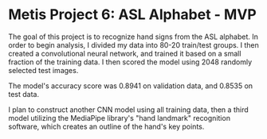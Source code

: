 # Metis Project 6: ASL Alphabet - MVP
 
The goal of this project is to recognize hand signs from the ASL alphabet.
In order to begin analysis, I divided my data into 80-20 train/test groups. I then created a convolutional neural network, and trained it based on a small fraction of the training data. I then scored the model using 2048 randomly selected test images.

The model's accuracy score was 0.8941 on validation data, and 0.8535 on test data.

I plan to construct another CNN model using all training data, then a third model utilizing the MediaPipe library's "hand landmark" recognition software, which creates an outline of the hand's key points. 